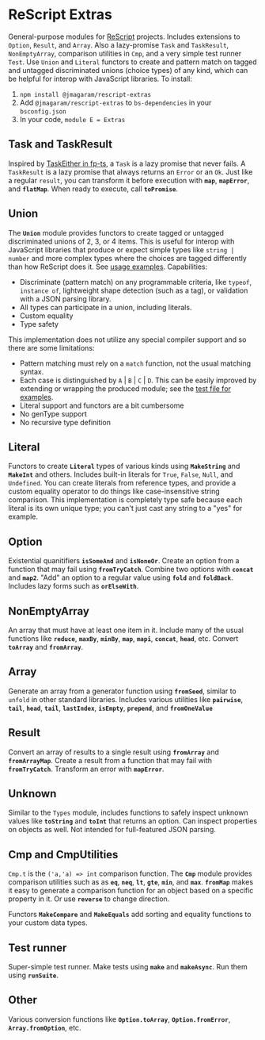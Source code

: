 # ReScript Extras

General-purpose modules for [ReScript](https://rescript-lang.org) projects. Includes extensions to `Option`, `Result`, and `Array`. Also a lazy-promise `Task` and `TaskResult`, `NonEmptyArray`, comparison utilities in `Cmp`, and a very simple test runner `Test`. Use `Union` and `Literal` functors to create and pattern match on tagged and untagged discriminated unions (choice types) of any kind, which can be helpful for interop with JavaScript libraries. To install:

1. `npm install @jmagaram/rescript-extras`
2. Add `@jmagaram/rescript-extras` to `bs-dependencies` in your `bsconfig.json`
3. In your code, `module E = Extras`

## Task and TaskResult

Inspired by [TaskEither in fp-ts](https://gcanti.github.io/fp-ts/modules/TaskEither.ts.html), a `Task` is a lazy promise that never fails. A `TaskResult` is a lazy promise that always returns an `Error` or an `Ok`. Just like a regular `result`, you can transform it before execution with **`map`**, **`mapError`**, and **`flatMap`**. When ready to execute, call **`toPromise`**.

## Union

The **`Union`** module provides functors to create tagged or untagged discriminated unions of 2, 3, or 4 items. This is useful for interop with JavaScript libraries that produce or expect simple types like `string | number` and more complex types where the choices are tagged differently than how ReScript does it. See [usage examples](https://github.com/jmagaram/rescript-extras/blob/master/src/Extras__UnionTests.res). Capabilities:

- Discriminate (pattern match) on any programmable criteria, like `typeof`, `instance of`, lightweight shape detection (such as a tag), or validation with a JSON parsing library.
- All types can participate in a union, including literals.
- Custom equality
- Type safety

This implementation does not utilize any special compiler support and so there are some limitations:

- Pattern matching must rely on a `match` function, not the usual matching syntax.
- Each case is distinguished by `A` | `B` | `C` | `D`. This can be easily improved by extending or wrapping the produced module; see the [test file for examples](https://github.com/jmagaram/rescript-extras/blob/master/src/Extras__UnionTests.res).
- Literal support and functors are a bit cumbersome
- No genType support
- No recursive type definition

## Literal

Functors to create **`Literal`** types of various kinds using **`MakeString`** and **`MakeInt`** and others. Includes built-in literals for `True`, `False`, `Null`, and `Undefined`. You can create literals from reference types, and provide a custom equality operator to do things like case-insensitive string comparison. This implementation is completely type safe because each literal is its own unique type; you can't just cast any string to a "yes" for example.

## Option

Existential quanitifiers **`isSomeAnd`** and **`isNoneOr`**. Create an option from a function that may fail using **`fromTryCatch`**. Combine two options with **`concat`** and **`map2`**. "Add" an option to a regular value using **`fold`** and **`foldBack`**. Includes lazy forms such as **`orElseWith`**.

## NonEmptyArray

An array that must have at least one item in it. Include many of the usual functions like **`reduce`**, **`maxBy`**, **`minBy`**, **`map`**, **`mapi`**, **`concat`**, **`head`**, etc. Convert **`toArray`** and **`fromArray`**.

## Array

Generate an array from a generator function using **`fromSeed`**, similar to `unfold` in other standard libraries. Includes various utilities like **`pairwise`**, **`tail`**, **`head`**, **`tail`**, **`lastIndex`**, **`isEmpty`**, **`prepend`**, and **`fromOneValue`**

## Result

Convert an array of results to a single result using **`fromArray`** and **`fromArrayMap`**. Create a result from a function that may fail with **`fromTryCatch`**. Transform an error with **`mapError`**.

## Unknown

Similar to the `Types` module, includes functions to safely inspect unknown values like **`toString`** and **`toInt`** that returns an option. Can inspect properties on objects as well. Not intended for full-featured JSON parsing.

## Cmp and CmpUtilities

`Cmp.t` is the `('a,'a) => int` comparison function. The **`Cmp`** module provides comparison utilities such as as **`eq`**, **`neq`**, **`lt`**, **`gte`**, **`min`**, and **`max`**. **`fromMap`** makes it easy to generate a comparison function for an object based on a specific property in it. Or use **`reverse`** to change direction.

Functors **`MakeCompare`** and **`MakeEquals`** add sorting and equality functions to your custom data types.

## Test runner

Super-simple test runner. Make tests using **`make`** and **`makeAsync`**. Run them using **`runSuite`**.

## Other

Various conversion functions like **`Option.toArray`**, **`Option.fromError`**, **`Array.fromOption`**, etc.

